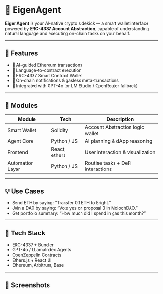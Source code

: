 # 🧠 EigenAgent

**EigenAgent** is your AI-native crypto sidekick — a smart wallet interface powered by **ERC-4337 Account Abstraction**, capable of understanding natural language and executing on-chain tasks on your behalf.

---

## 🚀 Features

- 🔐 AI-guided Ethereum transactions
- 🤖 Language-to-contract execution
- 🧩 ERC-4337 Smart Contract Wallet
- 📡 On-chain notifications & gasless meta-transactions
- 🧠 Integrated with GPT-4o (or LM Studio / OpenRouter fallback)

---

## 🧩 Modules

| Module           | Tech         | Description                        |
|------------------|--------------|------------------------------------|
| Smart Wallet     | Solidity     | Account Abstraction logic wallet   |
| Agent Core       | Python / JS  | AI planning & dApp reasoning       |
| Frontend         | React, ethers| User interaction & visualization   |
| Automation Layer | Python / JS  | Routine tasks + DeFi interactions  |

---

## 💡 Use Cases

- Send ETH by saying: “Transfer 0.1 ETH to Bright.”
- Join a DAO by saying: “Vote yes on proposal 3 in MolochDAO.”
- Get portfolio summary: “How much did I spend in gas this month?”

---

## 🔗 Tech Stack

- ERC-4337 + Bundler
- GPT-4o / LLamaIndex Agents
- OpenZeppelin Contracts
- Ethers.js + React UI
- Ethereum, Arbitrum, Base

---

## 📸 Screenshots